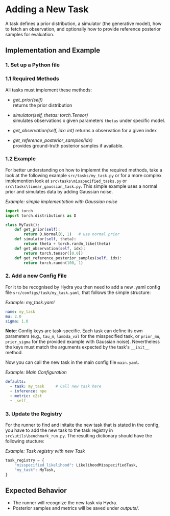 # Adding a New Task

A task defines a prior distribution, a simulator (the generative model), how to fetch an observation, and optionally how to provide reference posterior samples for evaluation.


## Implementation and Example

### 1. Set up a Python file
### 1.1 Required Methods
All tasks must implement these methods:

- *get_prior(self)*   
returns the prior distribution 

- *simulator(self, thetas: torch.Tensor)*   
simulates observations x given parameters `thetas` under specific model.

- *get_observation(self, idx: int)*
returns a observation for a given index

- *get_reference_posterior_samples(idx)*   
provides ground-truth posterior samples if available.




### 1.2 Example 
For better understanding on how to implemnt the required methods, take a look at the following example `src/tasks/my_task.py` or for a more complex implemention look at `src\tasks\misspecified_tasks.py` or `src\tasks\linear_gaussian_task.py`. This simple example uses a normal prior and simulates data by adding Gaussian noise.

*Example: simple implementation with Gaussian noise*
```python
import torch
import torch.distributions as D

class MyTask():
    def get_prior(self):
        return D.Normal(0, 1)   # use normal prior
    def simulator(self, theta):
        return theta + torch.randn_like(theta)
    def get_observation(self, idx):
        return torch.tensor([0.0])
    def get_reference_posterior_samples(self, idx):
        return torch.randn(100, 1)
```





### 2. Add a new Config File
For it to be recognised by Hydra you then need to add a new .yaml config file `src/configs/task/my_task.yaml`, that follows the simple structure:

*Example: my_task.yaml*
```yaml
name: my_task
mu: 2.0
sigma: 1.0
```

**Note**: Config keys are task-specific. Each task can define its own parameters (e.g., `tau_m`, `lambda_val` for the misspecified task, or `prior_mu`, `prior_sigma` for the provided example with Gaussian noise). Nevertheless the keys must match the arguments expected by the task's `__init__` method.

Now you can call the new task in the main config file `main.yaml`.   

*Example: Main Configuration*
```yaml
defaults:
  - task: my_task     # Call new task here
  - inference: npe
  - metric: c2st
  - _self_
  ``` 


### 3. Update the Registry
For the runner to find and initaite the new task that is stated in the config, you have to add the new task to the task registry in `src\utils\benchmark_run.py`. The resulting dictionary should have the following stucture: 

*Example: Task registry with new Task*
```python
task_registry = {
    "misspecified_likelihood": LikelihoodMisspecifiedTask,
    "my_task": MyTask,
}
```

## Expected Behavior
- The runner will recognize the new task via Hydra.
- Posterior samples and metrics will be saved under *outputs/*.